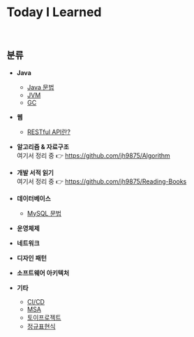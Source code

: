 Today I Learned
===

<br>

## 분류

- **Java**
  - [Java 문법](Java/Java_문법_Contents.md)
  - [JVM](Java/JVM.md)
  - [GC](Java/GC.md)
  
- **웹**
  - [RESTful API란?](Web/restful_api.md)
  
- **알고리즘 & 자료구조** <br>
  여기서 정리 중 👉 https://github.com/jh9875/Algorithm

- **개발 서적 읽기** <br>
  여기서 정리 중 👉 https://github.com/jh9875/Reading-Books

- **데이터베이스**
  - [MySQL 문법](Database/MySQL_문법_Contents.md)
- **운영체제**
- **네트워크**
- **디자인 패턴**
- **소프트웨어 아키텍처**
- **기타**
  - [CI/CD](Etc/CI_CD.md)
  - [MSA](Etc/MSA.md)
  - [토이프로젝트](Etc/토이프로젝트.md)
  - [정규표현식](Etc/정규표현식.md)


